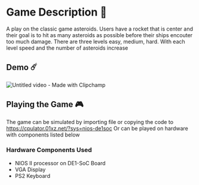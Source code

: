 # Game Description :rocket:

A play on the classic game asteroids. Users have a rocket that is center and their goal is to hit
as many asteroids as possible before their ships encouter too much damage.
There are three levels easy, medium, hard. With each level speed and the number of asteroids increase

## Demo ☄️
![Untitled video - Made with Clipchamp](https://github.com/Aabha-J/Asteroid-Shooting-Game/assets/121515351/026c292e-a057-41f9-bed2-4e408490455a)


## Playing the Game :video_game:

The game can be simulated by importing file or copying the code to
https://cpulator.01xz.net/?sys=nios-de1soc
Or can be played on hardware with components listed below

### Hardware Components Used
  - NIOS II processor on DE1-SoC Board
  - VGA Display
  - PS2 Keyboard

